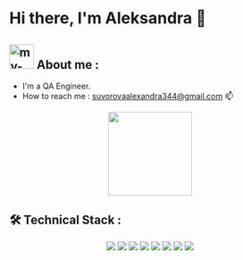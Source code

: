 # Hi there, I'm Aleksandra 👋

## <img width="44" alt="my-photo" src="https://github.com/Alexandra376/Alexandra376/assets/119896011/1775cc52-e31f-424c-96dd-fd5887e9fbb4"> About me :

*   I'm a QA Engineer.
*   How to reach me : <a href='mailto:suvorovaalexandra344@gmail.com'>suvorovaalexandra344@gmail.com</a> 📫</p>

<p align='center'>
    <a href="https://github.com/romankh3/github-readme-stats"><img height=150
                                                                   src="https://github-readme-stats.vercel.app/api/top-langs/?username=romankh3&layout=compact"/></a>
</p>

## 🛠 Technical Stack : 

<p align='center'>
    <a>
        <img src="https://img.shields.io/badge/JavaScript-323330?style=for-the-badge&logo=javascript&logoColor=F7DF1E"/>
    </a>
   <a>
       <img src="https://img.shields.io/badge/HTML5-E34F26?style=for-the-badge&logo=html5&logoColor=white"/>
   </a>
   <a>
        <img src="https://img.shields.io/badge/CSS3-1572B6?style=for-the-badge&logo=css3&logoColor=white"/>
    </a>    
   <a>
        <img src="https://img.shields.io/badge/Sass-CC6699?style=for-the-badge&logo=sass&logoColor=white"/>
   </a>
   <a>
        <img src="https://img.shields.io/badge/TypeScript-007ACC?style=for-the-badge&logo=typescript&logoColor=white"/>
    </a>
    <a>
        <img src="https://img.shields.io/badge/Webpack-8DD6F9?style=for-the-badge&logo=Webpack&logoColor=white"/>
    </a>
    <a>
        <img src="https://img.shields.io/badge/React-20232A?style=for-the-badge&logo=react&logoColor=61DAFB"/>
    </a>
    <a><img src="https://img.shields.io/badge/Jira-0052CC?logo=jira&logoColor=fff"/></a>
</p>
